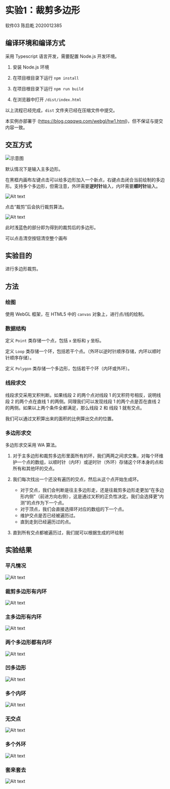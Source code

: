 # 实验1：裁剪多边形

软件03 陈启乾 2020012385

## 编译环境和编译方式

采用 Typescript 语言开发，需要配置 Node.js 开发环境。

1. 安装 Node.js 环境

2. 在项目根目录下运行 `npm install`

3. 在项目根目录下运行 `npm run build`

4. 在浏览器中打开 `/dist/index.html`

以上流程已经完成，`dist` 文件夹已经在压缩文件中提交。

本实例亦部署于 (https://blog.cqqqwq.com/webgl/hw1.html)，但不保证与提交内容一致。

## 交互方式

![示意图](image.png)

默认情况下是输入主多边形。

在黑框内画布左键点击可以给多边形加入一个新点，右键点击闭合当前绘制的多边形。支持多个多边形，但需注意，外环需要**逆时针**输入，内环需要**顺时针**输入。

![Alt text](image-1.png)

点击“裁剪”后会执行裁剪算法。

![Alt text](image-2.png)

此时浅蓝色的部分即为得到的裁剪后的多边形。

可以点击清空按钮清空整个画布

## 实验目的

进行多边形裁剪。

## 方法

### 绘图

使用 WebGL 框架，在 HTML5 中的 `canvas` 对象上，进行点/线的绘制。

### 数据结构

定义 `Point` 类存储一个点，包括 `x` 坐标和 `y` 坐标。

定义 `Loop` 类存储一个环，包括若干个点。（外环以逆时针顺序存储，内环以顺时针顺序存储）。

定义 `Polygon` 类存储一个多边形，包括若干个环（内环或外环）。

### 线段求交

线段求交采用叉积判断。如果线段 2 的两个点对线段 1 的叉积符号相反，说明线段 2 的两个点在直线 1 的两侧。同理我们可以发现线段 1 的两个点是否在直线 2 的两侧。如果以上两个条件全都满足，那么线段 2 和 线段 1 就有交点。

我们可以通过叉积算出来的面积的比例算出交点的位置。

### 多边形求交

多边形求交采用 WA 算法。

1. 对于主多边形和裁剪多边形里面所有的环，我们两两之间求交集，对每个环维护一个点的数组，以顺时针（内环）或逆时针（外环）存储这个环本身的点和所有和其他环的交点。

2. 我们每次找出一个还没有遍历的交点，然后从这个点开始生成环。

    + 对于交点，我们会判断是往主多边形走，还是往裁剪多边形走更加“在多边形内侧”（前进方向右侧），这是通过叉积的正负性决定。我们会选择更“内测”的点作为下一个点。
    + 对于顶点，我们会直接选择环对应的数组的下一个点。
    + 维护交点是否已经被遍历过。
    + 直到走到已经遍历过的点。

3. 直到所有交点都被遍历过，我们就可以根据生成的环绘制


## 实验结果


### 平凡情况

![Alt text](image-3.png)


### 裁剪多边形有内环

![Alt text](image-4.png)

### 主多边形有内环

![Alt text](image-5.png)


### 两个多边形都有内环

![Alt text](image-6.png)


### 凹多边形

![Alt text](image-7.png)


### 多个内环

![Alt text](image-8.png)

### 无交点

![Alt text](image-9.png)

### 多个外环

![Alt text](image-10.png)

### 套来套去

![Alt text](image-11.png)